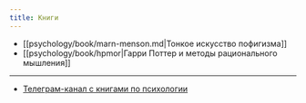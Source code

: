 ```yaml
---
title: Книги
---
```

- [[psychology/book/marn-menson.md|Тонкое искусство пофигизма]]
- [[psychology/book/hpmor|Гарри Поттер и методы рационального мышления]]
---
- [Телеграм-канал с книгами по психологии](https://t.me/urokiosebe)
